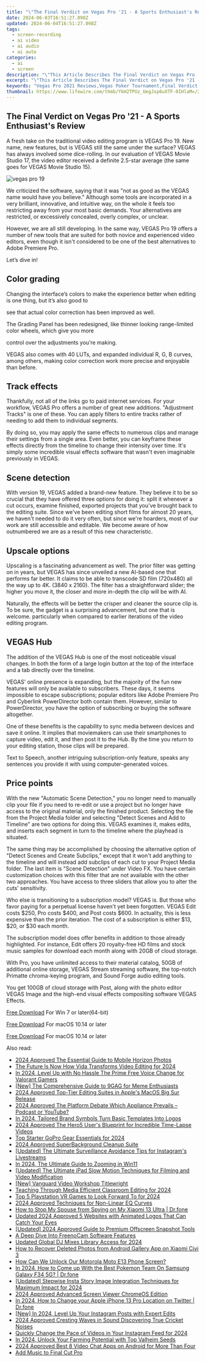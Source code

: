 ```yaml
---
title: "\"The Final Verdict on Vegas Pro '21 - A Sports Enthusiast's Review for 2024\""
date: 2024-06-03T16:51:27.098Z
updated: 2024-06-04T16:51:27.098Z
tags: 
  - screen-recording
  - ai video
  - ai audio
  - ai auto
categories: 
  - ai
  - screen
description: "\"This Article Describes The Final Verdict on Vegas Pro '21 - A Sports Enthusiast's Review for 2024\""
excerpt: "\"This Article Describes The Final Verdict on Vegas Pro '21 - A Sports Enthusiast's Review for 2024\""
keywords: "Vegas Pro 2021 Reviews,Vegas Poker Tournament,Final Verdict Vegas Games,Vegas Sports Showcase,Las Vegas Gambling Event,Professional Casino Review,Vegas Gaming Summary"
thumbnail: https://www.lifewire.com/thmb/YkH2TPUz_UegJxp6uXTF-0IHlaM=/210x138/filters:no_upscale():max_bytes(150000):strip_icc()/GettyImages-1407509890-920de041a49448b4970783337d3d00ff.jpg
---
```


## The Final Verdict on Vegas Pro '21 - A Sports Enthusiast's Review

A fresh take on the traditional video editing program is VEGAS Pro 19\. New name, new features, but is VEGAS still the same under the surface? VEGAS has always involved some dice-rolling. In our evaluation of VEGAS Movie Studio 17, the video editor received a definite 2.5-star average (the same goes for VEGAS Movie Studio 15).

![vegas pro 19](https://images.wondershare.com/filmora/article-images/2022/07/vegas-pro-19.jpg)

We criticized the software, saying that it was "not as good as the VEGAS name would have you believe." Although some tools are incorporated in a very brilliant, innovative, and intuitive way, on the whole it feels too restricting away from your most basic demands. Your alternatives are restricted, or excessively concealed, overly complex, or unclear.

However, we are all still developing. In the same way, VEGAS Pro 19 offers a number of new tools that are suited for both novice and experienced video editors, even though it isn't considered to be one of the best alternatives to Adobe Premiere Pro.

Let’s dive in!

## Color grading

Changing the interface’s colors to make the experience better when editing is one thing, but it’s also good to

see that actual color correction has been improved as well.

The Grading Panel has been redesigned, like thinner looking range-limited color wheels, which give you more

control over the adjustments you’re making.

VEGAS also comes with 40 LUTs, and expanded individual R, G, B curves, among others, making color correction work more precise and enjoyable than before.

## Track effects

Thankfully, not all of the links go to paid internet services. For your workflow, VEGAS Pro offers a number of great new additions. "Adjustment Tracks" is one of these. You can apply filters to entire tracks rather of needing to add them to individual segments.

By doing so, you may apply the same effects to numerous clips and manage their settings from a single area. Even better, you can keyframe these effects directly from the timeline to change their intensity over time. It's simply some incredible visual effects software that wasn't even imaginable previously in VEGAS.

## Scene detection

With version 19, VEGAS added a brand-new feature. They believe it to be so crucial that they have offered three options for doing it: split it whenever a cut occurs, examine finished, exported projects that you've brought back to the editing suite. Since we've been editing short films for almost 20 years, we haven't needed to do it very often, but since we're hoarders, most of our work are still accessible and editable. We become aware of how outnumbered we are as a result of this new characteristic.

## Upscale options

Upscaling is a fascinating advancement as well. The prior filter was getting on in years, but VEGAS has since unveiled a new AI-based one that performs far better. It claims to be able to transcode SD film (720x480) all the way up to 4K. (3840 x 2160). The filter has a straightforward slider; the higher you move it, the closer and more in-depth the clip will be with AI.

Naturally, the effects will be better the crisper and cleaner the source clip is. To be sure, the gadget is a surprising advancement, but one that is welcome. particularly when compared to earlier iterations of the video editing program.

## VEGAS Hub

The addition of the VEGAS Hub is one of the most noticeable visual changes. In both the form of a large login button at the top of the interface and a tab directly over the timeline.

VEGAS’ online presence is expanding, but the majority of the fun new features will only be available to subscribers. These days, it seems impossible to escape subscriptions; popular editors like Adobe Premiere Pro and Cyberlink PowerDirector both contain them. However, similar to PowerDirector, you have the option of subscribing or buying the software altogether.

One of these benefits is the capability to sync media between devices and save it online. It implies that moviemakers can use their smartphones to capture video, edit it, and then post it to the Hub. By the time you return to your editing station, those clips will be prepared.

Text to Speech, another intriguing subscription-only feature, speaks any sentences you provide it with using computer-generated voices.

## Price points

With the new "Automatic Scene Detection," you no longer need to manually clip your file if you need to re-edit or use a project but no longer have access to the original material, only the finished product. Selecting the file from the Project Media folder and selecting "Detect Scenes and Add to Timeline" are two options for doing this. VEGAS examines it, makes edits, and inserts each segment in turn to the timeline where the playhead is situated.

The same thing may be accomplished by choosing the alternative option of "Detect Scenes and Create Subclips," except that it won't add anything to the timeline and will instead add subclips of each cut to your Project Media folder. The last item is "Scene Detection" under Video FX. You have certain customization choices with this filter that are not available with the other two approaches. You have access to three sliders that allow you to alter the cuts' sensitivity.

Who else is transitioning to a subscription model? VEGAS is. But those who favor paying for a perpetual license haven't yet been forgotten. VEGAS Edit costs $250, Pro costs $400, and Post costs $600\. In actuality, this is less expensive than the prior iteration. The cost of a subscription is either $13, $20, or $30 each month.

The subscription model does offer benefits in addition to those already highlighted. For instance, Edit offers 20 royalty-free HD films and stock music samples for download each month along with 20GB of cloud storage.

With Pro, you have unlimited access to their material catalog, 50GB of additional online storage, VEGAS Stream streaming software, the top-notch Primatte chroma-keying program, and Sound Forge audio editing tools.

You get 100GB of cloud storage with Post, along with the photo editor VEGAS Image and the high-end visual effects compositing software VEGAS Effects.

[Free Download](https://tools.techidaily.com/wondershare/filmora/download/) For Win 7 or later(64-bit)

[Free Download](https://tools.techidaily.com/wondershare/filmora/download/) For macOS 10.14 or later

[Free Download](https://tools.techidaily.com/wondershare/filmora/download/) For macOS 10.14 or later

<ins class="adsbygoogle"
     style="display:block"
     data-ad-format="autorelaxed"
     data-ad-client="ca-pub-7571918770474297"
     data-ad-slot="1223367746"></ins>

<ins class="adsbygoogle"
     style="display:block"
     data-ad-format="autorelaxed"
     data-ad-client="ca-pub-7571918770474297"
     data-ad-slot="1223367746"></ins>



<ins class="adsbygoogle"
     style="display:block"
     data-ad-client="ca-pub-7571918770474297"
     data-ad-slot="8358498916"
     data-ad-format="auto"
     data-full-width-responsive="true"></ins>


<span class="atpl-alsoreadstyle">Also read:</span>
<div><ul>
<li><a href="https://some-approaches.techidaily.com/2024-approved-the-essential-guide-to-mobile-horizon-photos/"><u>2024 Approved  The Essential Guide to Mobile Horizon Photos</u></a></li>
<li><a href="https://some-approaches.techidaily.com/the-future-is-now-how-vida-transforms-video-editing-for-2024/"><u>The Future Is Now  How Vida Transforms Video Editing for 2024</u></a></li>
<li><a href="https://some-approaches.techidaily.com/in-2024-level-up-with-no-hassle-the-prime-free-voice-change-for-valorant-gamers/"><u>In 2024, Level Up with No Hassle  The Prime Free Voice Change for Valorant Gamers</u></a></li>
<li><a href="https://some-approaches.techidaily.com/new-the-comprehensive-guide-to-9gag-for-meme-enthusiasts/"><u>[New] The Comprehensive Guide to 9GAG for Meme Enthusiasts</u></a></li>
<li><a href="https://some-approaches.techidaily.com/2024-approved-top-tier-editing-suites-in-apples-macos-big-sur-release/"><u>2024 Approved  Top-Tier Editing Suites in Apple's MacOS Big Sur Release</u></a></li>
<li><a href="https://some-approaches.techidaily.com/2024-approved-the-platform-debate-which-appliance-prevails-podcast-or-youtube/"><u>2024 Approved  The Platform Debate  Which Appliance Prevails – Podcast or YouTube?</u></a></li>
<li><a href="https://some-approaches.techidaily.com/in-2024-tailored-brand-symbols-turn-basic-templates-into-logos/"><u>In 2024, Tailored Brand Symbols  Turn Basic Templates Into Logos</u></a></li>
<li><a href="https://some-approaches.techidaily.com/2024-approved-the-hero5-users-blueprint-for-incredible-time-lapse-videos/"><u>2024 Approved  The Hero5 User's Blueprint for Incredible Time-Lapse Videos</u></a></li>
<li><a href="https://some-approaches.techidaily.com/top-starter-gopro-gear-essentials-for-2024/"><u>Top Starter GoPro Gear Essentials for 2024</u></a></li>
<li><a href="https://some-approaches.techidaily.com/2024-approved-superbackground-cleanup-suite/"><u>2024 Approved  SuperBackground Cleanup Suite</u></a></li>
<li><a href="https://some-approaches.techidaily.com/updated-the-ultimate-surveillance-avoidance-tips-for-instagrams-livestreams/"><u>[Updated] The Ultimate Surveillance Avoidance Tips for Instagram's Livestreams</u></a></li>
<li><a href="https://some-approaches.techidaily.com/in-2024-the-ultimate-guide-to-zooming-in-win11/"><u>In 2024, The Ultimate Guide to Zooming in Win11</u></a></li>
<li><a href="https://some-approaches.techidaily.com/updated-the-ultimate-ipad-slow-motion-techniques-for-filming-and-video-modification/"><u>[Updated] The Ultimate iPad Slow Motion Techniques for Filming and Video Modification</u></a></li>
<li><a href="https://some-approaches.techidaily.com/new-vanguard-video-workshop-titlewright/"><u>[New] Vanguard Video Workshop Titlewright</u></a></li>
<li><a href="https://some-approaches.techidaily.com/teaching-through-media-efficient-classroom-editing-for-2024/"><u>Teaching Through Media  Efficient Classroom Editing for 2024</u></a></li>
<li><a href="https://some-approaches.techidaily.com/top-5-playstation-vr-games-to-look-forward-to-for-2024/"><u>Top 5 Playstation VR Games to Look Forward To for 2024</u></a></li>
<li><a href="https://some-approaches.techidaily.com/2024-approved-techniques-for-non-linear-eq-curves/"><u>2024 Approved  Techniques for Non-Linear EQ Curves</u></a></li>
<li><a href="https://fake-location.techidaily.com/how-to-stop-my-spouse-from-spying-on-my-xiaomi-13-ultra-drfone-by-drfone-virtual-android/"><u>How to Stop My Spouse from Spying on My Xiaomi 13 Ultra | Dr.fone</u></a></li>
<li><a href="https://animation-videos.techidaily.com/updated-2024-approved-5-websites-with-animated-logos-that-can-catch-your-eyes/"><u>Updated 2024 Approved 5 Websites with Animated Logos That Can Catch Your Eyes</u></a></li>
<li><a href="https://remote-screen-capture.techidaily.com/updated-2024-approved-guide-to-premium-offscreen-snapshot-tools/"><u>[Updated] 2024 Approved  Guide to Premium Offscreen Snapshot Tools</u></a></li>
<li><a href="https://screen-video-capture.techidaily.com/a-deep-dive-into-freenocam-software-features/"><u>A Deep Dive Into FreenoCam Software Features</u></a></li>
<li><a href="https://voice-adjusting.techidaily.com/updated-global-dj-mixes-library-access-for-2024/"><u>Updated Global DJ Mixes Library Access for 2024</u></a></li>
<li><a href="https://blog-min.techidaily.com/how-to-recover-deleted-photos-from-android-gallery-app-on-xiaomi-civi-3-by-stellar-photo-recovery-android-mobile-photo-recover/"><u>How to Recover Deleted Photos from Android Gallery App on Xiaomi Civi 3</u></a></li>
<li><a href="https://android-unlock.techidaily.com/how-can-we-unlock-our-motorola-moto-e13-phone-screen-by-drfone-android/"><u>How Can We Unlock Our Motorola Moto E13 Phone Screen?</u></a></li>
<li><a href="https://change-location.techidaily.com/in-2024-how-to-come-up-with-the-best-pokemon-team-on-samsung-galaxy-f34-5g-drfone-by-drfone-virtual-android/"><u>In 2024, How to Come up With the Best Pokemon Team On Samsung Galaxy F34 5G? | Dr.fone</u></a></li>
<li><a href="https://instagram-videos.techidaily.com/updated-stepwise-insta-story-image-integration-techniques-for-maximum-impact-for-2024/"><u>[Updated] Stepwise Insta Story Image Integration Techniques for Maximum Impact for 2024</u></a></li>
<li><a href="https://on-screen-recording.techidaily.com/2024-approved-advanced-screen-viewer-chromeos-edition/"><u>2024 Approved  Advanced Screen Viewer  ChromeOS Edition</u></a></li>
<li><a href="https://location-social.techidaily.com/in-2024-how-to-change-your-apple-iphone-13-pro-location-on-twitter-drfone-by-drfone-virtual-ios/"><u>In 2024, How to Change your Apple iPhone 13 Pro Location on Twitter | Dr.fone</u></a></li>
<li><a href="https://instagram-clips.techidaily.com/new-in-2024-level-up-your-instagram-posts-with-expert-edits/"><u>[New] In 2024, Level Up Your Instagram Posts with Expert Edits</u></a></li>
<li><a href="https://voice-adjusting.techidaily.com/2024-approved-cresting-waves-in-sound-discovering-true-cricket-noises/"><u>2024 Approved Cresting Waves in Sound Discovering True Cricket Noises</u></a></li>
<li><a href="https://extra-skills.techidaily.com/quickly-change-the-pace-of-videos-in-your-instagram-feed-for-2024/"><u>Quickly Change the Pace of Videos in Your Instagram Feed for 2024</u></a></li>
<li><a href="https://video-capture.techidaily.com/in-2024-unlock-your-farming-potential-with-top-valheim-seeds/"><u>In 2024, Unlock Your Farming Potential with Top Valheim Seeds</u></a></li>
<li><a href="https://desktop-recording.techidaily.com/2024-approved-best-8-video-chat-apps-on-android-for-more-than-four/"><u>2024 Approved  Best 8 Video Chat Apps on Android for More Than Four</u></a></li>
<li><a href="https://voice-adjusting.techidaily.com/add-music-to-final-cut-pro/"><u>Add Music to Final Cut Pro</u></a></li>
</ul></div>
